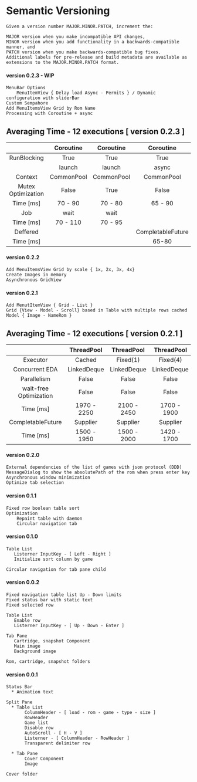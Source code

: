 Semantic Versioning
=========

```
Given a version number MAJOR.MINOR.PATCH, increment the:

MAJOR version when you make incompatible API changes,
MINOR version when you add functionality in a backwards-compatible manner, and
PATCH version when you make backwards-compatible bug fixes.
Additional labels for pre-release and build metadata are available as extensions to the MAJOR.MINOR.PATCH format.
```

#### version 0.2.3  - WIP
```
MenuBar Options
    MenuItemView { Delay load Async - Permits } / Dynamic configuration with sliderBar
Custom Sempahore
Add MenuItemsView Grid by Rom Name
Processing with Coroutine + async
```
## Averaging Time  - 12 executions [ version 0.2.3 ]

|                    	|  Coroutine  	|  Coroutine  	|     Coroutine     	|     Coroutine     	|
|:------------------:	|:-----------:	|:-----------:	|:-----------------:	|:-----------------:	|
|     RunBlocking    	|     True    	|     True    	|        True       	|        True       	|
|                    	| launch<Job> 	| launch<Job> 	|  async<Deferred>  	|  async<Deferred>  	|
|       Context      	|  CommonPool 	|  CommonPool 	|     CommonPool    	|     CommonPool    	|
| Mutex Optimization 	|    False    	|     True    	|       False       	|        True       	|
|      Time [ms]     	|   70 - 90   	|   70 - 80   	|      65 - 90      	|      50 - 60      	|
|         Job        	|     wait    	|     wait    	|                   	|                   	|
|      Time [ms]     	| 70 - 110    	| 70 - 95     	|                   	|                   	|
|      Deffered      	|             	|             	| CompletableFuture 	| CompletableFuture 	|
|      Time [ms]     	|             	|             	|       65-80       	|       50-79       	|


#### version 0.2.2 
```
Add MenuItemsView Grid by scale { 1x, 2x, 3x, 4x}
Create Images in memory
Asynchronous GridView
```

#### version 0.2.1
```
Add MenutItemView { Grid - List }
Grid {View - Model - Scroll} based in Table with multiple rows cached
Model { Image - NameRom }
```
## Averaging Time  - 12 executions [ version 0.2.1 ]

|                        	|  ThreadPool  	|  ThreadPool 	|  ThreadPool 	|  ThreadPoolExecutor 	|       Thread      	|       Thread      	|
|:----------------------:	|:------------:	|:-----------:	|:-----------:	|:-------------------:	|:-----------------:	|:-----------------:	|
|        Executor        	|    Cached    	|  Fixed(1)   	|  Fixed(4)   	|      Fixed(4)       	| ForkJoinPool(4)   	| ForkJoinPool(1)   	|
|     Concurrent  EDA    	|  LinkedDeque 	| LinkedDeque 	| LinkedDeque 	| LinkedBlockingDeque 	|    LinkedQueue    	|    LinkedQueue    	|
| Parallelism            	| False        	| False       	|    False    	|         True        	|        True       	| True              	|
| wait-free Optimization 	|     False    	|    False    	|    False    	|         True        	|       False       	|       False       	|
| Time [ms]              	| 1970 - 2250  	| 2100 - 2450 	| 1700 - 1900 	|     1200 - 1300     	|    1200 - 1340    	| 1900 - 2100       	|
|    CompletableFuture   	|   Supplier   	|   Supplier  	|   Supplier  	|       Supplier      	|      Supplier     	|      Supplier     	|
|  Time [ms]             	| 1500 - 1950  	| 1500 - 2000 	| 1420 - 1700 	| 1100 - 1350         	| 700 - 1240        	| 1500 - 1700       	|


#### version 0.2.0
```
External dependencies of the list of games with json protocol (DDD)
MessageDialog to show the absolutePath of the rom when press enter key
Asynchronous window minimization
Optimize tab selection
```

#### version 0.1.1
```
Fixed row boolean table sort
Optimization 
    Repaint table with daemon
    Circular navigation tab

```

#### version 0.1.0
```
Table List
   Listerner InputKey - [ Left - Right ]
   Initialize sort column by game
   
Circular navigation for tab pane child

```

#### version 0.0.2
```
Fixed navigation table list Up - Down limits
Fixed status bar with static text
Fixed selected row

Table List
   Enable row
   Listerner InputKey - [ Up - Down - Enter ]

Tab Pane
   Cartridge, snapshot Component
   Main image
   Background image

Rom, cartridge, snapshot folders
```

#### version 0.0.1
```
Status Bar
  * Animation text
  
Split Pane
  * Table List
       ColumnHeader - [ load - rom - game - type - size ]
       RowHeader
       Game list
       Disable row
       AutoScroll - [ H - V ] 
       Listerner - [ ColumnHeader - RowHeader ]
       Transparent delimiter row

  * Tab Pane
       Cover Component
       Image
       
Cover folder
```
